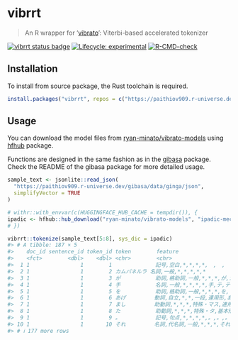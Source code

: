 
<!-- README.md is generated from README.Rmd. Please edit that file -->

# vibrrt

> An R wrapper for ‘[vibrato](https://github.com/daac-tools/vibrato)’:
> Viterbi-based accelerated tokenizer

<!-- badges: start -->

[![vibrrt status
badge](https://paithiov909.r-universe.dev/badges/vibrrt)](https://paithiov909.r-universe.dev)
[![Lifecycle:
experimental](https://img.shields.io/badge/lifecycle-experimental-orange.svg)](https://lifecycle.r-lib.org/articles/stages.html#experimental)
[![R-CMD-check](https://github.com/paithiov909/vibrrt/actions/workflows/R-CMD-check.yaml/badge.svg)](https://github.com/paithiov909/vibrrt/actions/workflows/R-CMD-check.yaml)
<!-- badges: end -->

## Installation

To install from source package, the Rust toolchain is required.

``` r
install.packages("vibrrt", repos = c("https://paithiov909.r-universe.dev", "https://cloud.r-project.org"))
```

## Usage

You can download the model files from
[ryan-minato/vibrato-models](https://huggingface.co/ryan-minato/vibrato-models)
using [hfhub](https://github.com/mlverse/hfhub) package.

Functions are designed in the same fashion as in the
[gibasa](https://github.com/paithiov909/gibasa) package. Check the
README of the gibasa package for more detailed usage.

``` r
sample_text <- jsonlite::read_json(
  "https://paithiov909.r-universe.dev/gibasa/data/ginga/json",
  simplifyVector = TRUE
)

# withr::with_envvar(c(HUGGINGFACE_HUB_CACHE = tempdir()), {
ipadic <- hfhub::hub_download("ryan-minato/vibrato-models", "ipadic-mecab-2_7_0/system.dic")
# })

vibrrt::tokenize(sample_text[5:8], sys_dic = ipadic)
#> # A tibble: 187 × 5
#>    doc_id sentence_id token_id token        feature                             
#>    <fct>        <dbl>    <dbl> <chr>        <chr>                               
#>  1 1                1        1 　           記号,空白,*,*,*,*,　,　,　          
#>  2 1                1        2 カムパネルラ 名詞,一般,*,*,*,*,*                 
#>  3 1                1        3 が           助詞,格助詞,一般,*,*,*,が,ガ,ガ     
#>  4 1                1        4 手           名詞,一般,*,*,*,*,手,テ,テ          
#>  5 1                1        5 を           助詞,格助詞,一般,*,*,*,を,ヲ,ヲ     
#>  6 1                1        6 あげ         動詞,自立,*,*,一段,連用形,あげる,アゲ,アゲ……
#>  7 1                1        7 まし         助動詞,*,*,*,特殊・マス,連用形,ます,マシ,マシ……
#>  8 1                1        8 た           助動詞,*,*,*,特殊・タ,基本形,た,タ,タ……
#>  9 1                1        9 。           記号,句点,*,*,*,*,。,。,。          
#> 10 1                1       10 それ         名詞,代名詞,一般,*,*,*,それ,ソレ,ソレ……
#> # ℹ 177 more rows
```
